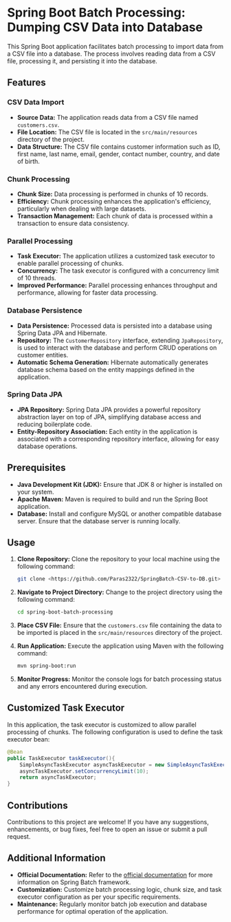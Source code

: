 # Spring Boot Batch Processing: Dumping CSV Data into Database

This Spring Boot application facilitates batch processing to import data from a CSV file into a database. The process involves reading data from a CSV file, processing it, and persisting it into the database.

## Features

### CSV Data Import

- **Source Data:** The application reads data from a CSV file named `customers.csv`.
- **File Location:** The CSV file is located in the `src/main/resources` directory of the project.
- **Data Structure:** The CSV file contains customer information such as ID, first name, last name, email, gender, contact number, country, and date of birth.
  
### Chunk Processing

- **Chunk Size:** Data processing is performed in chunks of 10 records.
- **Efficiency:** Chunk processing enhances the application's efficiency, particularly when dealing with large datasets.
- **Transaction Management:** Each chunk of data is processed within a transaction to ensure data consistency.

### Parallel Processing

- **Task Executor:** The application utilizes a customized task executor to enable parallel processing of chunks.
- **Concurrency:** The task executor is configured with a concurrency limit of 10 threads.
- **Improved Performance:** Parallel processing enhances throughput and performance, allowing for faster data processing.

### Database Persistence

- **Data Persistence:** Processed data is persisted into a database using Spring Data JPA and Hibernate.
- **Repository:** The `CustomerRepository` interface, extending `JpaRepository`, is used to interact with the database and perform CRUD operations on customer entities.
- **Automatic Schema Generation:** Hibernate automatically generates database schema based on the entity mappings defined in the application.

### Spring Data JPA

- **JPA Repository:** Spring Data JPA provides a powerful repository abstraction layer on top of JPA, simplifying database access and reducing boilerplate code.
- **Entity-Repository Association:** Each entity in the application is associated with a corresponding repository interface, allowing for easy database operations.

## Prerequisites

- **Java Development Kit (JDK):** Ensure that JDK 8 or higher is installed on your system.
- **Apache Maven:** Maven is required to build and run the Spring Boot application.
- **Database:** Install and configure MySQL or another compatible database server. Ensure that the database server is running locally.

## Usage

1. **Clone Repository:** Clone the repository to your local machine using the following command:

   ```bash
   git clone <https://github.com/Paras2322/SpringBatch-CSV-to-DB.git>
   ```

2. **Navigate to Project Directory:** Change to the project directory using the following command:

   ```bash
   cd spring-boot-batch-processing
   ```

3. **Place CSV File:** Ensure that the `customers.csv` file containing the data to be imported is placed in the `src/main/resources` directory of the project.

4. **Run Application:** Execute the application using Maven with the following command:

   ```bash
   mvn spring-boot:run
   ```

5. **Monitor Progress:** Monitor the console logs for batch processing status and any errors encountered during execution.

## Customized Task Executor

In this application, the task executor is customized to allow parallel processing of chunks. The following configuration is used to define the task executor bean:

```java
@Bean
public TaskExecutor taskExecutor(){
    SimpleAsyncTaskExecutor asyncTaskExecutor = new SimpleAsyncTaskExecutor();
    asyncTaskExecutor.setConcurrencyLimit(10);
    return asyncTaskExecutor;
}
```

## Contributions

Contributions to this project are welcome! If you have any suggestions, enhancements, or bug fixes, feel free to open an issue or submit a pull request.

## Additional Information

- **Official Documentation:** Refer to the [official documentation](https://spring.io/projects/spring-batch) for more information on Spring Batch framework.
- **Customization:** Customize batch processing logic, chunk size, and task executor configuration as per your specific requirements.
- **Maintenance:** Regularly monitor batch job execution and database performance for optimal operation of the application.
